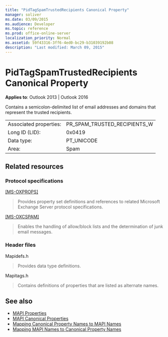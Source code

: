 ```yaml
---
title: "PidTagSpamTrustedRecipients Canonical Property"
manager: soliver
ms.date: 03/09/2015
ms.audience: Developer
ms.topic: reference
ms.prod: office-online-server
localization_priority: Normal
ms.assetid: 59f43316-3ff6-4ed0-bc29-b31039192b08
description: "Last modified: March 09, 2015"
---
```



# PidTagSpamTrustedRecipients Canonical Property
 
**Applies to**: Outlook 2013 | Outlook 2016 
  
Contains a semicolon-delimited list of email addresses and domains that represent the trusted recipients.
  
|||
|:-----|:-----|
|Associated properties:  <br/> |PR_SPAM_TRUSTED_RECIPIENTS_W  <br/> |
|Long ID (LID):  <br/> |0x0419  <br/> |
|Data type:  <br/> |PT_UNICODE  <br/> |
|Area:  <br/> |Spam  <br/> |
   
## Related resources

### Protocol specifications

[[MS-OXPROPS]](http://msdn.microsoft.com/library/f6ab1613-aefe-447d-a49c-18217230b148%28Office.15%29.aspx)
  
> Provides property set definitions and references to related Microsoft Exchange Server protocol specifications.
    
[[MS-OXCSPAM]](http://msdn.microsoft.com/library/522f8587-4aed-4cd6-831b-40bd87862189%28Office.15%29.aspx)
  
> Enables the handling of allow/block lists and the determination of junk email messages.
    
### Header files

Mapidefs.h
  
> Provides data type definitions.
    
Mapitags.h
  
> Contains definitions of properties that are listed as alternate names.
    
## See also

- [MAPI Properties](mapi-properties.md) 
- [MAPI Canonical Properties](mapi-canonical-properties.md)  
- [Mapping Canonical Property Names to MAPI Names](mapping-canonical-property-names-to-mapi-names.md)  
- [Mapping MAPI Names to Canonical Property Names](mapping-mapi-names-to-canonical-property-names.md)

